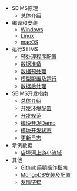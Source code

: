 - SEIMS原理
  - [总体介绍](TheoryOverall)
- 编译和安装
  - [Windows](Windows)
  - [Linux](Linux)
  - [macOS](macOS)
- 运行SEIMS
  - [预处理程序配置](Construct-python-env)
  - [数据准备](Data-preparation)
  - [数据预处理](Data-preprocess)
  - [模型配置及运行](Executation-and-calibration)
  - [数据后处理](result-postprocess)
- SEIMS开发指南
  - [总体介绍](Tech-Introduction)
  - [开发环境配置](Develop-environment)
  - [开发规范](Coding-protocol)
  - [模块开发Demo](Module-demo)
  - [模块开发状态](Module-in-development)
  - [更新日志](ChangeLOG)
- 示例数据
  - [店埠河上游小流域](Dianbu)
- 其他
  - [Github简明操作指南](Git-guidance)
  - [MongoDB安装及配置](MongoDB-install-and-config)
  - [友情链接](useful-links)
